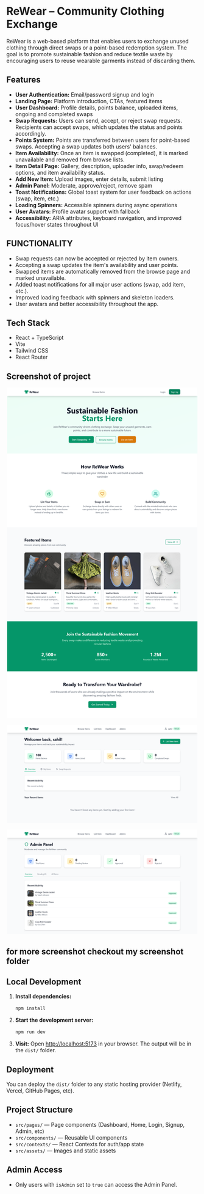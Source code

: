 # ReWear – Community Clothing Exchange

ReWear is a web-based platform that enables users to exchange unused clothing through direct swaps or a point-based redemption system. The goal is to promote sustainable fashion and reduce textile waste by encouraging users to reuse wearable garments instead of discarding them.

## Features
- **User Authentication:** Email/password signup and login
- **Landing Page:** Platform introduction, CTAs, featured items
- **User Dashboard:** Profile details, points balance, uploaded items, ongoing and completed swaps
- **Swap Requests:** Users can send, accept, or reject swap requests. Recipients can accept swaps, which updates the status and points accordingly.
- **Points System:** Points are transferred between users for point-based swaps. Accepting a swap updates both users' balances.
- **Item Availability:** Once an item is swapped (completed), it is marked unavailable and removed from browse lists.
- **Item Detail Page:** Gallery, description, uploader info, swap/redeem options, and item availability status.
- **Add New Item:** Upload images, enter details, submit listing
- **Admin Panel:** Moderate, approve/reject, remove spam
- **Toast Notifications:** Global toast system for user feedback on actions (swap, item, etc.)
- **Loading Spinners:** Accessible spinners during async operations
- **User Avatars:** Profile avatar support with fallback
- **Accessibility:** ARIA attributes, keyboard navigation, and improved focus/hover states throughout UI

## FUNCTIONALITY

- Swap requests can now be accepted or rejected by item owners.
- Accepting a swap updates the item's availability and user points.
- Swapped items are automatically removed from the browse page and marked unavailable.
- Added toast notifications for all major user actions (swap, add item, etc.).
- Improved loading feedback with spinners and skeleton loaders.
- User avatars and better accessibility throughout the app.
## Tech Stack
- React + TypeScript
- Vite
- Tailwind CSS
- React Router

## Screenshot of project

<p align="center">
  <img src="screenshot/Home page.png" alt="Rewear Logo" width="500">
</p>

<p align="center">
  <img src="screenshot/Dashboard.png" alt="Rewear Logo" width="500">
</p>

<p align="center">
  <img src="screenshot/Admin panel.png" alt="Rewear Logo" width="500">
</p>

## for more screenshot checkout my screenshot folder

## Local Development

1. **Install dependencies:**
   ```sh
   npm install
   ```
2. **Start the development server:**
   ```sh
   npm run dev
   ```
3. **Visit:**
   Open [http://localhost:5173](http://localhost:5173) in your browser.
The output will be in the `dist/` folder.

## Deployment
You can deploy the `dist/` folder to any static hosting provider (Netlify, Vercel, GitHub Pages, etc).

## Project Structure
- `src/pages/` — Page components (Dashboard, Home, Login, Signup, Admin, etc)
- `src/components/` — Reusable UI components
- `src/contexts/` — React Contexts for auth/app state
- `src/assets/` — Images and static assets

## Admin Access
- Only users with `isAdmin` set to `true` can access the Admin Panel.

